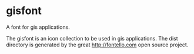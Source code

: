 # gisfont

A font for gis applications.

The gisfont is an icon collection to be used in gis applications.
The dist directory is generated by the great http://fontello.com open source project.


